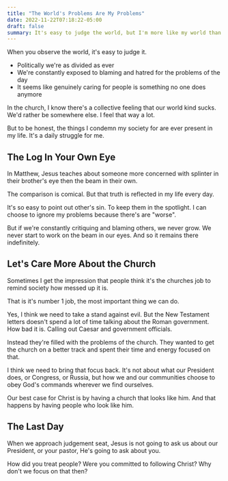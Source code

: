 ```yaml
---
title: "The World's Problems Are My Problems"
date: 2022-11-22T07:18:22-05:00
draft: false
summary: It's easy to judge the world, but I'm more like my world than different from it.
---
```


When you observe the world, it's easy to judge it.

* Politically we're as divided as ever
* We're constantly exposed to blaming and hatred for the problems of the day
* It seems like genuinely caring for people is something no one does anymore

In the church, I know there's a collective feeling that our world kind sucks. We'd rather be somewhere else. I feel that way a lot.

But to be honest, the things I condemn my society for are ever present in my life. It's a daily struggle for me.

## The Log In Your Own Eye

In Matthew, Jesus teaches about someone more concerned with splinter in their brother's eye then the beam in their own.

The comparison is comical. But that truth is reflected in my life every day.

It's so easy to point out other's sin. To keep them in the spotlight. I can choose to ignore my problems because there's are "worse".

But if we're constantly critiquing and blaming others, we never grow. We never start to work on the beam in our eyes. And so it remains there indefinitely.

## Let's Care More About the Church

Sometimes I get the impression that people think it's the churches job to remind society how messed up it is.

That is it's number 1 job, the most important thing we can do.

Yes, I think we need to take a stand against evil. But the New Testament letters doesn't spend a lot of time talking about the Roman government. How bad it is. Calling out Caesar and government officials.

Instead they're filled with the problems of the church. They wanted to get the church on a better track and spent their time and energy focused on that.

I think we need to bring that focus back. It's not about what our President does, or Congress, or Russia, but how we and our communities choose to obey God's commands wherever we find ourselves.

Our best case for Christ is by having a church that looks like him. And that happens by having people who look like him.

## The Last Day

When we approach judgement seat, Jesus is not going to ask us about our President, or your pastor, He's going to ask about you.

How did you treat people? Were you committed to following Christ? Why don't we focus on that then?
